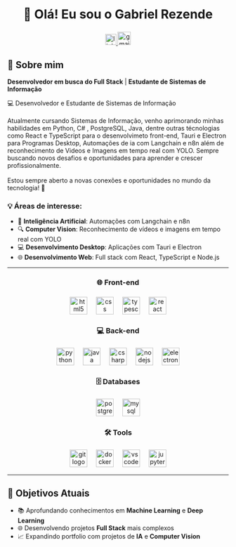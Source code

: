 <h1 align="center">👋 Olá! Eu sou o Gabriel Rezende</h1>

###

<div align="center">
  <a href="https://www.linkedin.com/in/gabriel-rezende-9808292b1" target="_blank">
    <img src="https://img.shields.io/static/v1?message=LinkedIn&logo=linkedin&label=&color=0077B5&logoColor=white&labelColor=&style=for-the-badge" height="25" alt="linkedin logo"  />
  </a>
    <a href="mailto:grezendabarbosaflorencio@gmail.com" target="_blank">
    <img src="https://img.shields.io/static/v1?message=Email&logo=gmail&label=&color=D14836&logoColor=white&labelColor=&style=for-the-badge" height="30" alt="gmail logo" />
  </a>
</div>

###

## 🚀 Sobre mim

**Desenvolvedor em busca do Full Stack** | **Estudante de Sistemas de Informação**

<p align="left">💻 Desenvolvedor e Estudante de Sistemas de Informação<br><br>Atualmente cursando Sistemas de Informação, venho aprimorando minhas habilidades em Python, C# , PostgreSQL, Java, dentre outras técnologias como React e TypeScript para o desenvolvimeto front-end, Tauri e Electron para Programas Desktop, Automações de ia com Langchain e n8n além de reconhecimento de Videos e Imagens em tempo real com YOLO. Sempre buscando novos desafios e oportunidades para aprender e crescer profissionalmente.<br><br>Estou sempre aberto a novas conexões e oportunidades no mundo da tecnologia! 🚀</p>


### 💡 Áreas de interesse:
- 🤖 **Inteligência Artificial**: Automações com Langchain e n8n
- 🔍 **Computer Vision**: Reconhecimento de vídeos e imagens em tempo real com YOLO
- 💻 **Desenvolvimento Desktop**: Aplicações com Tauri e Electron
- 🌐 **Desenvolvimento Web**: Full stack com React, TypeScript e Node.js

---

<h3 align="center">🌐 Front-end</h3>

###

<div align="center">
  <img src="https://cdn.jsdelivr.net/gh/devicons/devicon/icons/html5/html5-original.svg" height="40" alt="html5 logo"  />
  <img width="12" />
  <img src="https://cdn.jsdelivr.net/gh/devicons/devicon/icons/css3/css3-original.svg" height="40" alt="css logo"  />
  <img width="12" />
  <img src="https://cdn.jsdelivr.net/gh/devicons/devicon/icons/typescript/typescript-original.svg" height="40" alt="typescript logo"  />
  <img width="12" />
  <img src="https://cdn.jsdelivr.net/gh/devicons/devicon/icons/react/react-original.svg" height="40" alt="react logo"  />
</div>

###

<h3 align="center">💻 Back-end</h3>

###

<div align="center">
  <img src="https://cdn.jsdelivr.net/gh/devicons/devicon/icons/python/python-original.svg" height="40" alt="python logo"  />
  <img width="12" />
  <img src="https://cdn.jsdelivr.net/gh/devicons/devicon/icons/java/java-original.svg" height="40" alt="java logo"  />
  <img width="12" />
  <img src="https://cdn.jsdelivr.net/gh/devicons/devicon/icons/csharp/csharp-original.svg" height="40" alt="csharp logo"  />
  <img width="12" />
  <img src="https://cdn.jsdelivr.net/gh/devicons/devicon/icons/nodejs/nodejs-original.svg" height="40" alt="nodejs logo"  />
  <img width="12" />
  <img src="https://cdn.jsdelivr.net/gh/devicons/devicon/icons/electron/electron-original.svg" height="40" alt="electron logo"  />
</div>

###

<h3 align="center">🗄️ Databases</h3>

###

<div align="center">
  <img src="https://cdn.jsdelivr.net/gh/devicons/devicon/icons/postgresql/postgresql-original.svg" height="40" alt="postgresql logo"  />
  <img width="12" />
  <img src="https://cdn.jsdelivr.net/gh/devicons/devicon/icons/mysql/mysql-original.svg" height="40" alt="mysql logo"  />
</div>

###

<h3 align="center">🛠 Tools</h3>

###

<div align="center">
  <img src="https://cdn.jsdelivr.net/gh/devicons/devicon/icons/git/git-original.svg" height="40" alt="git logo"  />
  <img width="12" />
  <img src="https://cdn.jsdelivr.net/gh/devicons/devicon/icons/docker/docker-original.svg" height="40" alt="docker logo"  />
  <img width="12" />
  <img src="https://cdn.jsdelivr.net/gh/devicons/devicon/icons/vscode/vscode-original.svg" height="40" alt="vscode logo"  />
  <img width="12" />
  <img src="https://cdn.jsdelivr.net/gh/devicons/devicon/icons/jupyter/jupyter-original.svg" height="40" alt="jupyter logo"  />
</div>

---

## 🎯 Objetivos Atuais

- 📚 Aprofundando conhecimentos em **Machine Learning** e **Deep Learning**
- 🌐 Desenvolvendo projetos **Full Stack** mais complexos
- 📈 Expandindo portfolio com projetos de **IA** e **Computer Vision**
